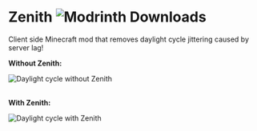 # Zenith ![Modrinth Downloads](https://img.shields.io/modrinth/dt/zenith?color=00AF5C&label=modrinth&style=flat&logo=modrinth)

Client side Minecraft mod that removes daylight cycle jittering caused by server lag!

<p><b>Without Zenith:</b></p>
<img src="https://cdn.modrinth.com/data/CPo6Ht5f/images/75950312eda4a58e7ba63eba66aef024dc3be940.gif" alt="Daylight cycle without Zenith"/>
<br><br>
<p><b>With Zenith:</b></p>
<img src="https://cdn.modrinth.com/data/CPo6Ht5f/images/9b1156f30b3dceda6d66a1087afe99ee5cb46e6d.gif" alt="Daylight cycle with Zenith"/>